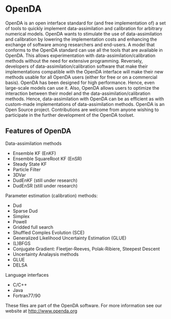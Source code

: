 # OpenDA

OpenDA is an open interface standard for (and free implementation of) a set of tools to quickly implement data-assimilation and calibration for arbitrary numerical models. OpenDA wants to stimulate the use of data-assimilation and calibration by lowering the implementation costs and enhancing the exchange of software among researchers and end-users.
A model that conforms to the OpenDA standard can use all the tools that are available in OpenDA. This allows experimentation with data-assimilation/calibration methods without the need for extensive programming. Reversely, developers of data-assimilation/calibration software that make their implementations compatible with the OpenDA interface will make their new methods usable for all OpenDA users (either for free or on a commercial basis).
OpenDA has been designed for high performance. Hence, even large-scale models can use it. Also, OpenDA allows users to optimize the interaction between their model and the data-assimilation/calibration methods. Hence, data-assimilation with OpenDA can be as efficient as with custom-made implementations of data-assimilation methods.
OpenDA is an Open Source project. Contributions are welcome from anyone wishing to participate in the further development of the OpenDA toolset.

## Features of OpenDA

Data-assimilation methods

- Ensemble KF (EnKF)
- Ensemble SquareRoot KF (EnSR)
- Steady State KF
- Particle Filter
- 3DVar
- DudEnKF (still under research)
- DudEnSR (still under research)

Parameter estimation (calibration) methods:

- Dud
- Sparse Dud
- Simplex
- Powell
- Gridded full search
- Shuffled Comples Evolution (SCE)
- Generalized Likelihood Uncertainty Estimation (GLUE)
- (L)BFGS
- Conjugate Gradient: Fleetjer-Reeves, Polak-Ribiere, Steepest Descent
- Uncertainty Analaysis methods
- GLUE
- DELSA

Language interfaces

- C/C++
- Java
- Fortran77/90

These files are part of the OpenDA software. For more information see our website at
http://www.openda.org

